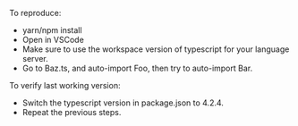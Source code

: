 To reproduce: 
- yarn/npm install
- Open in VSCode
- Make sure to use the workspace version of typescript for your language server.
- Go to Baz.ts, and auto-import Foo, then try to auto-import Bar.

To verify last working version:
- Switch the typescript version in package.json to 4.2.4.
- Repeat the previous steps.
